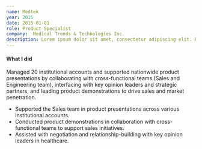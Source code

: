```yaml
---
name: Medtek
year: 2015
date: 2015-01-01
role: Product Specialist
company:  Medical Trends & Technologies Inc.
description: Lorem ipsum dolor sit amet, consectetur adipiscing elit. Phasellus ultricies, mi non porta pulvinar, sem arcu egestas mauris, cursus pellentesque sem est at ex.
---
```


#### What I did

Managed 20 institutional accounts and supported nationwide product presentations by collaborating with cross-functional teams (Sales and Engineering team), interfacing with key opinion leaders and strategic partners, and leading product demonstrations to drive sales and market penetration.

- Supported the Sales team in product presentations across various institutional accounts.
- Conducted product demonstrations in collaboration with cross-functional teams to support sales initiatives.
- Assisted with negotiation and relationship-building with key opinion leaders in healthcare.